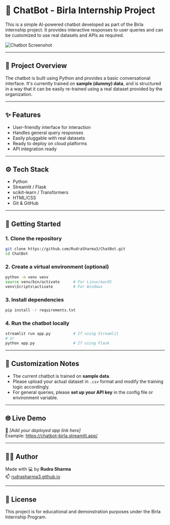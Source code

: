 # 🤖 ChatBot - Birla Internship Project

This is a simple AI-powered chatbot developed as part of the Birla internship project. It provides interactive responses to user queries and can be customized to use real datasets and APIs as required.

![Chatbot Screenshot](./screenshot.png)

---

## 📌 Project Overview

The chatbot is built using Python and provides a basic conversational interface. It's currently trained on **sample (dummy) data**, and is structured in a way that it can be easily re-trained using a real dataset provided by the organization.

---

## ✨ Features

- User-friendly interface for interaction  
- Handles general query responses  
- Easily pluggable with real datasets  
- Ready to deploy on cloud platforms  
- API integration ready  

---

## ⚙️ Tech Stack

- Python  
- Streamlit / Flask  
- scikit-learn / Transformers  
- HTML/CSS  
- Git & GitHub  

---

## 🚀 Getting Started

### 1. Clone the repository

```bash
git clone https://github.com/RudraSharma3/ChatBot.git
cd ChatBot
```

### 2. Create a virtual environment (optional)

```bash
python -m venv venv
source venv/bin/activate      # For Linux/macOS  
venv\Scripts\activate         # For Windows
```

### 3. Install dependencies

```bash
pip install -r requirements.txt
```

### 4. Run the chatbot locally

```bash
streamlit run app.py          # If using Streamlit  
# or  
python app.py                 # If using Flask
```

---

## 🧠 Customization Notes

- The current chatbot is trained on **sample data**.  
- Please upload your actual dataset in `.csv` format and modify the training logic accordingly.  
- For general queries, please **set up your API key** in the config file or environment variable.  

---

## 🌐 Live Demo

🚧 *[Add your deployed app link here]*  
Example: https://chatbot-birla.streamlit.app/

---

## 👨‍💻 Author

Made with 💻 by **Rudra Sharma**  
📫 [rudrasharma3.github.io](https://rudrasharma3.github.io)

---

## 📄 License

This project is for educational and demonstration purposes under the Birla Internship Program.
